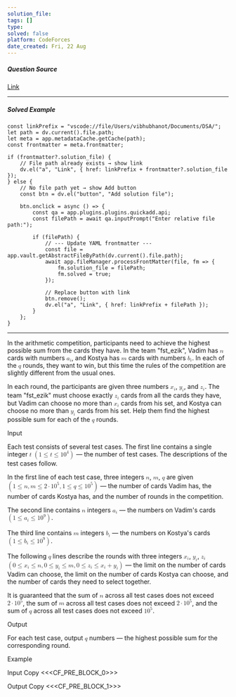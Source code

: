 ```yaml
---
solution_file: 
tags: []
type: 
solved: false
platform: CodeForces
date_created: Fri, 22 Aug
---
```


##### Question Source  
[Link](https://codeforces.com/problemset/problem/2132/E)

---

##### Solved Example  
```dataviewjs
const linkPrefix = "vscode://file/Users/vibhubhanot/Documents/DSA/";
let path = dv.current().file.path;
let meta = app.metadataCache.getCache(path);
const frontmatter = meta.frontmatter;

if (frontmatter?.solution_file) {
    // File path already exists → show link
    dv.el("a", "Link", { href: linkPrefix + frontmatter?.solution_file });
} else {
    // No file path yet → show Add button
    const btn = dv.el("button", "Add solution file");

    btn.onclick = async () => {
        const qa = app.plugins.plugins.quickadd.api;
        const filePath = await qa.inputPrompt("Enter relative file path:");

        if (filePath) {
            // --- Update YAML frontmatter ---
            const file = app.vault.getAbstractFileByPath(dv.current().file.path);
            await app.fileManager.processFrontMatter(file, fm => {
                fm.solution_file = filePath;
                fm.solved = true;
            });

            // Replace button with link
            btn.remove();
            dv.el("a", "Link", { href: linkPrefix + filePath });
        }
    };
}
```

---


In the arithmetic competition, participants need to achieve the highest possible sum from the cards they have. In the team "fst\_ezik", Vadim has <math><mi>n</mi></math> cards with numbers <math><msub><mi>a</mi><mi>i</mi></msub></math>, and Kostya has <math><mi>m</mi></math> cards with numbers <math><msub><mi>b</mi><mi>i</mi></msub></math>. In each of the <math><mi>q</mi></math> rounds, they want to win, but this time the rules of the competition are slightly different from the usual ones.

In each round, the participants are given three numbers <math><msub><mi>x</mi><mi>i</mi></msub></math>, <math><msub><mi>y</mi><mi>i</mi></msub></math>, and <math><msub><mi>z</mi><mi>i</mi></msub></math>. The team "fst\_ezik" must choose exactly <math><msub><mi>z</mi><mi>i</mi></msub></math> cards from all the cards they have, but Vadim can choose no more than <math><msub><mi>x</mi><mi>i</mi></msub></math> cards from his set, and Kostya can choose no more than <math><msub><mi>y</mi><mi>i</mi></msub></math> cards from his set. Help them find the highest possible sum for each of the <math><mi>q</mi></math> rounds.

Input

Each test consists of several test cases. The first line contains a single integer <math><mi>t</mi></math> <math><mo>(</mo><mn>1</mn><mo>≤</mo><mi>t</mi><mo>≤</mo><msup><mn>10</mn><mn>4</mn></msup><mo>)</mo></math> — the number of test cases. The descriptions of the test cases follow.

In the first line of each test case, three integers <math><mi>n</mi></math>, <math><mi>m</mi></math>, <math><mi>q</mi></math> are given <math><mo>(</mo><mn>1</mn><mo>≤</mo><mi>n</mi><mo>,</mo><mi>m</mi><mo>≤</mo><mn>2</mn><mo>⋅</mo><msup><mn>10</mn><mn>5</mn></msup><mo>,</mo><mn>1</mn><mo>≤</mo><mi>q</mi><mo>≤</mo><msup><mn>10</mn><mn>5</mn></msup><mo>)</mo></math> — the number of cards Vadim has, the number of cards Kostya has, and the number of rounds in the competition.

The second line contains <math><mi>n</mi></math> integers <math><msub><mi>a</mi><mi>i</mi></msub></math> — the numbers on Vadim's cards <math><mo>(</mo><mn>1</mn><mo>≤</mo><msub><mi>a</mi><mi>i</mi></msub><mo>≤</mo><msup><mn>10</mn><mn>9</mn></msup><mo>)</mo></math>.

The third line contains <math><mi>m</mi></math> integers <math><msub><mi>b</mi><mi>i</mi></msub></math> — the numbers on Kostya's cards <math><mo>(</mo><mn>1</mn><mo>≤</mo><msub><mi>b</mi><mi>i</mi></msub><mo>≤</mo><msup><mn>10</mn><mn>9</mn></msup><mo>)</mo></math>.

The following <math><mi>q</mi></math> lines describe the rounds with three integers <math><msub><mi>x</mi><mi>i</mi></msub></math>, <math><msub><mi>y</mi><mi>i</mi></msub></math>, <math><msub><mi>z</mi><mi>i</mi></msub></math> <math><mo>(</mo><mn>0</mn><mo>≤</mo><msub><mi>x</mi><mi>i</mi></msub><mo>≤</mo><mi>n</mi><mo>,</mo><mn>0</mn><mo>≤</mo><msub><mi>y</mi><mi>i</mi></msub><mo>≤</mo><mi>m</mi><mo>,</mo><mn>0</mn><mo>≤</mo><msub><mi>z</mi><mi>i</mi></msub><mo>≤</mo><msub><mi>x</mi><mi>i</mi></msub><mo>+</mo><msub><mi>y</mi><mi>i</mi></msub><mo>)</mo></math> — the limit on the number of cards Vadim can choose, the limit on the number of cards Kostya can choose, and the number of cards they need to select together.

It is guaranteed that the sum of <math><mi>n</mi></math> across all test cases does not exceed <math><mn>2</mn><mo>⋅</mo><msup><mn>10</mn><mn>5</mn></msup></math>, the sum of <math><mi>m</mi></math> across all test cases does not exceed <math><mn>2</mn><mo>⋅</mo><msup><mn>10</mn><mn>5</mn></msup></math>, and the sum of <math><mi>q</mi></math> across all test cases does not exceed <math><msup><mn>10</mn><mn>5</mn></msup></math>.

Output

For each test case, output <math><mi>q</mi></math> numbers — the highest possible sum for the corresponding round.

Example

Input
Copy
<<<CF\_PRE\_BLOCK\_0>>>

Output
Copy
<<<CF\_PRE\_BLOCK\_1>>>

